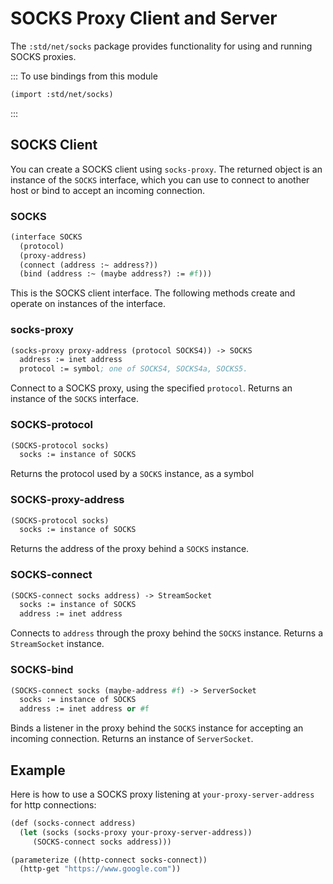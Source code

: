 # SOCKS Proxy Client and Server

The `:std/net/socks` package provides functionality for using and running SOCKS proxies.

::: To use bindings from this module
```scheme
(import :std/net/socks)
```
:::

## SOCKS Client

You can create a SOCKS client using `socks-proxy`.  The returned
object is an instance of the `SOCKS` interface, which you can use to
connect to another host or bind to accept an incoming connection.

### SOCKS
```scheme
(interface SOCKS
  (protocol)
  (proxy-address)
  (connect (address :~ address?))
  (bind (address :~ (maybe address?) := #f)))
```

This is the SOCKS client interface. The following methods create and
operate on instances of the interface.

### socks-proxy
```scheme
(socks-proxy proxy-address (protocol SOCKS4)) -> SOCKS
  address := inet address
  protocol := symbol; one of SOCKS4, SOCKS4a, SOCKS5.
```

Connect to a SOCKS proxy, using the specified `protocol`.
Returns an instance of the `SOCKS` interface.

### SOCKS-protocol
```scheme
(SOCKS-protocol socks)
  socks := instance of SOCKS
```
Returns the protocol used by a `SOCKS` instance, as a symbol

### SOCKS-proxy-address
```scheme
(SOCKS-protocol socks)
  socks := instance of SOCKS
```

Returns the address of the proxy behind a `SOCKS` instance.

### SOCKS-connect
```scheme
(SOCKS-connect socks address) -> StreamSocket
  socks := instance of SOCKS
  address := inet address
```

Connects to `address` through the proxy behind the `SOCKS` instance.
Returns a `StreamSocket` instance.

### SOCKS-bind
```scheme
(SOCKS-connect socks (maybe-address #f) -> ServerSocket
  socks := instance of SOCKS
  address := inet address or #f
```

Binds a listener in the proxy behind the `SOCKS` instance for accepting an incoming
connection. Returns an instance of `ServerSocket`.

## Example

Here is how to use a SOCKS proxy listening at `your-proxy-server-address` for http connections:
```scheme
(def (socks-connect address)
  (let (socks (socks-proxy your-proxy-server-address))
     (SOCKS-connect socks address)))

(parameterize ((http-connect socks-connect))
  (http-get "https://www.google.com"))
```
